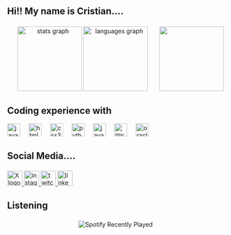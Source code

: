 <h2 align="left">Hi!! My name is Cristian....</h2>

###

<div align="center">
  <img src="https://github-readme-stats.vercel.app/api?username=KriztiamJ&hide_title=false&hide_rank=false&show_icons=true&include_all_commits=true&count_private=true&disable_animations=false&theme=dark&locale=en&hide_border=false" height="150" alt="stats graph"  />
  <img src="https://github-readme-stats.vercel.app/api/top-langs?username=KriztiamJ&locale=en&hide_title=false&layout=compact&card_width=320&langs_count=5&theme=dark&hide_border=false" height="150" alt="languages graph"  />
  <img align="right" height="150" src="https://media.tenor.com/GSQbjDnvnREAAAAM/ghost-cod-call-of-duty.gif"  />
</div>

###
<h2 align="left">Coding experience with</h2>

<div align="left">
  <img src="https://cdn.jsdelivr.net/gh/devicons/devicon/icons/javascript/javascript-original.svg" height="30" alt="javascript logo"  />
  <img width="12" />
  <img src="https://cdn.jsdelivr.net/gh/devicons/devicon/icons/html5/html5-original.svg" height="30" alt="html5 logo"  />
  <img width="12" />
  <img src="https://cdn.jsdelivr.net/gh/devicons/devicon/icons/css3/css3-original.svg" height="30" alt="css3 logo"  />
  <img width="12" />
  <img src="https://cdn.jsdelivr.net/gh/devicons/devicon/icons/python/python-original.svg" height="30" alt="python logo"  />
  <img width="12" />
  <img src="https://cdn.jsdelivr.net/gh/devicons/devicon/icons/java/java-original.svg" height="30" alt="java logo"  />
  <img width="12" />
  <img src="https://cdn.jsdelivr.net/gh/devicons/devicon/icons/mysql/mysql-original.svg" height="30" alt="mysql logo"  />
  <img width="12" />
  <img src="https://cdn.jsdelivr.net/gh/devicons/devicon/icons/oracle/oracle-original.svg" height="30" alt="oracle logo"  />
  <img width="12" />
</div>


<h2 align="left">Social Media....</h2>

###

<div align="left">
  <a href="https://x.com/icrixxc" rel="nofollow">
    <img src="https://img.shields.io/static/v1?message=X&logo=X&label=&color=black&logoColor=white&labelColor=&style=for-the-badge" height="35" alt="X logo"  />
  </a>
  <a href="https://instagram.com/icrixxc" rel="nofollow">
    <img src="https://img.shields.io/static/v1?message=Instagram&logo=instagram&label=&color=E4405F&logoColor=white&labelColor=&style=for-the-badge" height="35" alt="instagram logo"  />
  </a>
  <a href="https://www.twitch.tv/cristianmmq" rel="nofollow">
    <img src="https://img.shields.io/static/v1?message=Twitch&logo=twitch&label=&color=9146FF&logoColor=white&labelColor=&style=for-the-badge" height="35" alt="twitch logo"  />
  </a>
  <a href="https://www.linkedin.com/in/cristian-jesus-huaman-cruz-0b10a22b0/" rel="nofollow">
    <img src="https://img.shields.io/static/v1?message=LinkedIn&logo=linkedin&label=&color=0077B5&logoColor=white&labelColor=&style=for-the-badge" height="35" alt="linkedin logo"  />
  </a>
</div>

###
<h2 align="left">Listening</h2>

###
<div align="center">
  <img src="https://spotify-recently-played-readme.vercel.app/api?user=4r0qvsvsiiimtbl902vv6r4lj&unique=true" alt="Spotify Recently Played" />
</div>

